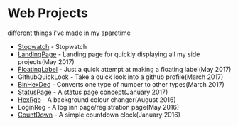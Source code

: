 # Web Projects

different things i've made in my sparetime
- [Stopwatch](https://litenape.github.io/stopwatch) - Stopwatch
- [LandingPage](https://litenape.github.io) - Landing page for quickly displaying all my side projects(May 2017)
- [FloatingLabel](https://litenape.github.io/floatingLabel) - Just a quick attempt at making a floating label(May 2017)
- GithubQuickLook - Take a quick look into a github profile(March 2017)
- [BinHexDec](https://litenape.github.io/binHexDec) - Converts one type of number to other types(March 2017)
- [StatusPage](https://litenape.github.io/statusPage) - A status page concept(January 2017)
- [HexRgb](https://litenape.github.io/hexRgb) - A background colour changer(August 2016)
- LoginReg - A log inn page/registration page(May 2016)
- [CountDown](https://litenape.github.io/wedding) - A simple countdown clock(January 2016)
